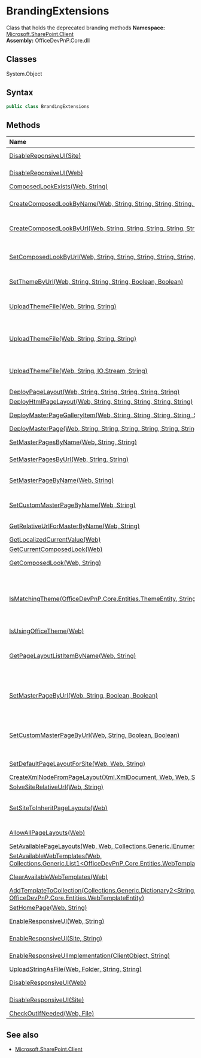 # BrandingExtensions
Class that holds the deprecated branding methods
**Namespace:** [Microsoft.SharePoint.Client](Microsoft.SharePoint.Client.md)  
**Assembly:** OfficeDevPnP.Core.dll  
## Classes
System.Object  
## Syntax
```C#
public class BrandingExtensions
```
## Methods
|**Name**|**Description**|
|:-----|:-----|
| [DisableReponsiveUI(Site)](BrandingExtensionsDisableReponsiveUISite.md) | Disables the Responsive UI on a Classic SharePoint Site
| [DisableReponsiveUI(Web)](BrandingExtensionsDisableReponsiveUIWeb.md) | Disables the Responsive UI on a Classic SharePoint Web
| [ComposedLookExists(Web, String)](BrandingExtensionsComposedLookExistsWebString.md) | Checks if a composed look exists.
| [CreateComposedLookByName(Web, String, String, String, String, String, Int32, Boolean)](BrandingExtensionsCreateComposedLookByNameWebStringStringStringStringStringInt32Boolean.md) | Creates (or updates) a composed look in the web site; usually this is done in the root site of the collection.
| [CreateComposedLookByUrl(Web, String, String, String, String, String, Int32, Boolean)](BrandingExtensionsCreateComposedLookByUrlWebStringStringStringStringStringInt32Boolean.md) | Creates (or updates) a composed look in the web site; usually this is done in the root site of the collection.
| [SetComposedLookByUrl(Web, String, String, String, String, String, Boolean, Boolean)](BrandingExtensionsSetComposedLookByUrlWebStringStringStringStringStringBooleanBoolean.md) | Retrieves the named composed look, overrides with specified palette, font, background and master page, and then recursively sets the specified values.
| [SetThemeByUrl(Web, String, String, String, Boolean, Boolean)](BrandingExtensionsSetThemeByUrlWebStringStringStringBooleanBoolean.md) | Recursively applies the specified palette, font, and background image.
| [UploadThemeFile(Web, String, String)](BrandingExtensionsUploadThemeFileWebStringString.md) | Uploads the specified file (usually an spcolor or spfont file) to the web site themes gallery (usually only exists in the root web of a site collection).
| [UploadThemeFile(Web, String, String, String)](BrandingExtensionsUploadThemeFileWebStringStringString.md) | Uploads the specified file (usually an spcolor or spfont file) to the web site themes gallery (usually only exists in the root web of a site collection).
| [UploadThemeFile(Web, String, IO.Stream, String)](BrandingExtensionsUploadThemeFileWebStringIO.StreamString.md) | Uploads the specified file (usually an spcolor or spfont file) to the web site themes gallery (usually only exists in the root web of a site collection).
| [DeployPageLayout(Web, String, String, String, String, String)](BrandingExtensionsDeployPageLayoutWebStringStringStringStringString.md) | 
| [DeployHtmlPageLayout(Web, String, String, String, String, String)](BrandingExtensionsDeployHtmlPageLayoutWebStringStringStringStringString.md) | 
| [DeployMasterPageGalleryItem(Web, String, String, String, String, String, String)](BrandingExtensionsDeployMasterPageGalleryItemWebStringStringStringStringStringString.md) | Private method to support all kinds of file uploads to the master page gallery
| [DeployMasterPage(Web, String, String, String, String, String, String)](BrandingExtensionsDeployMasterPageWebStringStringStringStringStringString.md) | Deploys a new masterpage
| [SetMasterPagesByName(Web, String, String)](BrandingExtensionsSetMasterPagesByNameWebStringString.md) | Can be used to set master page and custom master page in single command
| [SetMasterPagesByUrl(Web, String, String)](BrandingExtensionsSetMasterPagesByUrlWebStringString.md) | Can be used to set master page and custom master page in single command
| [SetMasterPageByName(Web, String)](BrandingExtensionsSetMasterPageByNameWebString.md) | Master page is set by using master page name. Master page is set from the current web.
| [SetCustomMasterPageByName(Web, String)](BrandingExtensionsSetCustomMasterPageByNameWebString.md) | Master page is set by using master page name. Master page is set from the current web.
| [GetRelativeUrlForMasterByName(Web, String)](BrandingExtensionsGetRelativeUrlForMasterByNameWebString.md) | Returns the relative URL for a masterpage
| [GetLocalizedCurrentValue(Web)](BrandingExtensionsGetLocalizedCurrentValueWeb.md) | 
| [GetCurrentComposedLook(Web)](BrandingExtensionsGetCurrentComposedLookWeb.md) | Returns the current theme of a web
| [GetComposedLook(Web, String)](BrandingExtensionsGetComposedLookWebString.md) | Returns the named composed look from the web gallery
| [IsMatchingTheme(OfficeDevPnP.Core.Entities.ThemeEntity, String, String, String)](BrandingExtensionsIsMatchingThemeOfficeDevPnP.Core.Entities.ThemeEntityStringStringString.md) | Compares master page URL, theme URL and font URL values to current theme entity to check if they are the same. Handles also possible null values. Point is to figure out which theme is the one that is currently being selected as "Current"
| [IsUsingOfficeTheme(Web)](BrandingExtensionsIsUsingOfficeThemeWeb.md) | 
| [GetPageLayoutListItemByName(Web, String)](BrandingExtensionsGetPageLayoutListItemByNameWebString.md) | Gets a page layout from the master page catalog. Can be called with paramter as "pagelayout.aspx" or as full path like "_catalog/masterpage/pagelayout.aspx"
| [SetMasterPageByUrl(Web, String, Boolean, Boolean)](BrandingExtensionsSetMasterPageByUrlWebStringBooleanBoolean.md) | Set master page by using given URL as parameter. Suitable for example in cases where you want sub sites to reference root site master page gallery. This is typical with publishing sites.
| [SetCustomMasterPageByUrl(Web, String, Boolean, Boolean)](BrandingExtensionsSetCustomMasterPageByUrlWebStringBooleanBoolean.md) | Set Custom master page by using given URL as parameter. Suitable for example in cases where you want sub sites to reference root site master page gallery. This is typical with publishing sites.
| [SetDefaultPageLayoutForSite(Web, Web, String)](BrandingExtensionsSetDefaultPageLayoutForSiteWebWebString.md) | Sets specific page layout the default page layout for the particular site
| [CreateXmlNodeFromPageLayout(Xml.XmlDocument, Web, Web, String)](BrandingExtensionsCreateXmlNodeFromPageLayoutXml.XmlDocumentWebWebString.md) | 
| [SolveSiteRelativeUrl(Web, String)](BrandingExtensionsSolveSiteRelativeUrlWebString.md) | 
| [SetSiteToInheritPageLayouts(Web)](BrandingExtensionsSetSiteToInheritPageLayoutsWeb.md) | Can be used to set the site to inherit the default page layout option from parent. Cannot be used for root site of the site collection
| [AllowAllPageLayouts(Web)](BrandingExtensionsAllowAllPageLayoutsWeb.md) | Allow the web to use all available page layouts
| [SetAvailablePageLayouts(Web, Web, Collections.Generic.IEnumerable1<String>)](BrandingExtensionsSetAvailablePageLayoutsWebWebCollections.Generic.IEnumerable1<String>.md) | 
| [SetAvailableWebTemplates(Web, Collections.Generic.List1<OfficeDevPnP.Core.Entities.WebTemplateEntity>)](BrandingExtensionsSetAvailableWebTemplatesWebCollections.Generic.List1<OfficeDevPnP.Core.Entities.WebTemplateEntity>.md) | 
| [ClearAvailableWebTemplates(Web)](BrandingExtensionsClearAvailableWebTemplatesWeb.md) | Can be used to remote filters from the available web template
| [AddTemplateToCollection(Collections.Generic.Dictionary2<String,Collections.Generic.List1<String>>, OfficeDevPnP.Core.Entities.WebTemplateEntity)](BrandingExtensionsAddTemplateToCollectionCollections.Generic.Dictionary2<String,Collections.Generic.List1<String>>OfficeDevPnP.Core.Entities.WebTemplateEntity.md) | 
| [SetHomePage(Web, String)](BrandingExtensionsSetHomePageWebString.md) | Sets the web home page
| [EnableResponsiveUI(Web, String)](BrandingExtensionsEnableResponsiveUIWebString.md) | Enables the responsive UI of a classic SharePoint Web
| [EnableResponsiveUI(Site, String)](BrandingExtensionsEnableResponsiveUISiteString.md) | Enables the responsive UI of a classic SharePoint Site
| [EnableResponsiveUIImplementation(ClientObject, String)](BrandingExtensionsEnableResponsiveUIImplementationClientObjectString.md) | Enables the responsive UI of a classic SharePoint Web or Site
| [UploadStringAsFile(Web, Folder, String, String)](BrandingExtensionsUploadStringAsFileWebFolderStringString.md) | 
| [DisableResponsiveUI(Web)](BrandingExtensionsDisableResponsiveUIWeb.md) | Disables the Responsive UI on a Classic SharePoint Web
| [DisableResponsiveUI(Site)](BrandingExtensionsDisableResponsiveUISite.md) | Disables the Responsive UI on a Classic SharePoint Site
| [CheckOutIfNeeded(Web, File)](BrandingExtensionsCheckOutIfNeededWebFile.md) | 
## See also
- [Microsoft.SharePoint.Client](Microsoft.SharePoint.Client.md)
